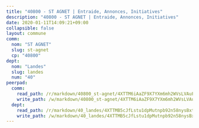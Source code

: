 ```yaml
---
title: "40800 - ST AGNET | Entraide, Annonces, Initiatives"
description: "40800 - ST AGNET | Entraide, Annonces, Initiatives"
date: 2020-01-11T14:09:21+09:00
collapsible: false
layout: commune
comm:
  nom: "ST AGNET"
  slug: st-agnet
  cp: "40800"
dept:
  nom: "Landes"
  slug: landes
  num: "40"
peerpad:
  comm:
    read_path: /r/markdown/40800_st-agnet/4XTTM6iAaZF9X7YXm6mh2WVsLVAuFeCtyiaBFW4DERFMJMHVb
    write_path: /w/markdown/40800_st-agnet/4XTTM6iAaZF9X7YXm6mh2WVsLVAuFeCtyiaBFW4DERFMJMHVb-K3TgTiq3P1rXchQ4tm8DGA1RiHMbHheMYcVWYp5dCwKjodo8fL4LgZ4RZ3SfqRfeUK5hB5d3hJDbKZuLgop7tnkTa1wfWBuKJpXBUyQuZbR4YMwW1q7GuJFNqT4rmomwtFzUQKBw
  dept:
    read_path: /r/markdown/40_landes/4XTTMB5cJfLstu1dpMutnpb92n58nysBxt2LvNHp8iFa2he7h
    write_path: /w/markdown/40_landes/4XTTMB5cJfLstu1dpMutnpb92n58nysBxt2LvNHp8iFa2he7h-K3TgUvrqNj5GqBsxRXbDQxXTucun7uHSVZWT5C8CgQNaESTTE4cfR63JCubPGiKkKruc9dwpRJsb8aWPbJoGCdC5JVr33cPSqpb1rkjpoPrBPEdrj3zMya2yHWSYgr5GG1nyDstK
---
```


